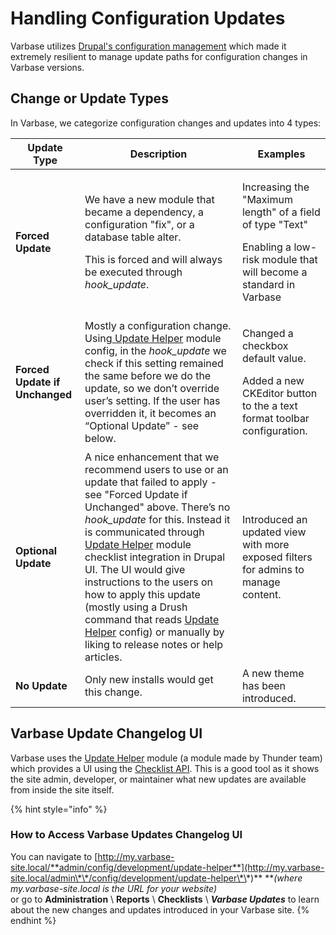 # Handling Configuration Updates

Varbase utilizes [Drupal's configuration management](https://www.drupal.org/docs/8/configuration-management) which made it extremely resilient to manage update paths for configuration changes in Varbase versions.

## Change or Update Types

In Varbase, we categorize configuration changes and updates into 4 types:

| **Update Type**                | **Description**                                                                                                                                                                                                                                                                                                                                                                                                                                                                                                                                                   | **Examples**                                                                                                                             |
| ------------------------------ | ----------------------------------------------------------------------------------------------------------------------------------------------------------------------------------------------------------------------------------------------------------------------------------------------------------------------------------------------------------------------------------------------------------------------------------------------------------------------------------------------------------------------------------------------------------------- | ---------------------------------------------------------------------------------------------------------------------------------------- |
| **Forced Update**              | <p>We have a new module that became a dependency, a configuration "fix", or a database table alter.</p><p>This is forced and will always be executed through <em>hook_update</em>.</p>                                                                                                                                                                                                                                                                                                                                                                            | <p>Increasing the "Maximum length" of a field of type "Text"</p><p>Enabling a low-risk module that will become a standard in Varbase</p> |
| **Forced Update if Unchanged** | Mostly a configuration change. Using[ Update Helper](https://www.drupal.org/project/update\_helper) module config, in the _hook\_update_ we check if this setting remained the same before we do the update, so we don’t override user’s setting. If the user has overridden it, it becomes an “Optional Update” - see below.                                                                                                                                                                                                                                     | <p>Changed a checkbox default value.</p><p></p><p>Added a new CKEditor button to the a text format toolbar configuration.</p>            |
| **Optional Update**            | A nice enhancement that we recommend users to use or an update that failed to apply - see "Forced Update if Unchanged" above. There’s no _hook\_update_ for this. Instead it is communicated through [ Update Helper](https://www.drupal.org/project/update\_helper) module checklist integration in Drupal UI. The UI would give instructions to the users on how to apply this update (mostly using a Drush command that reads [Update Helper](https://www.drupal.org/project/update\_helper)  config) or manually by liking to release notes or help articles. | Introduced an updated view with more exposed filters for admins to manage content.                                                       |
| **No Update**                  | Only new installs would get this change.                                                                                                                                                                                                                                                                                                                                                                                                                                                                                                                          | A new theme has been introduced.                                                                                                         |

## Varbase Update Changelog UI

Varbase uses the [Update Helper](https://www.drupal.org/project/update\_helper) module (a module made by Thunder team) which provides a UI using the [Checklist API](https://www.drupal.org/project/checklistapi). This is a good tool as it shows the site admin, developer, or maintainer what new updates are available from inside the site itself.

{% hint style="info" %}
### How to Access Varbase Updates Changelog UI

You can navigate to [http://my.varbase-site.local/**admin/config/development/update-helper**](http://my.varbase-site.local/admin\*\*/config/development/update-helper\*\*)** **_(where my.varbase-site.local is the URL for your website)_\
or go to **Administration** \ **Reports** \ **Checklists** \ _**Varbase Updates**_ to learn about the new changes and updates introduced in your Varbase site.
{% endhint %}
